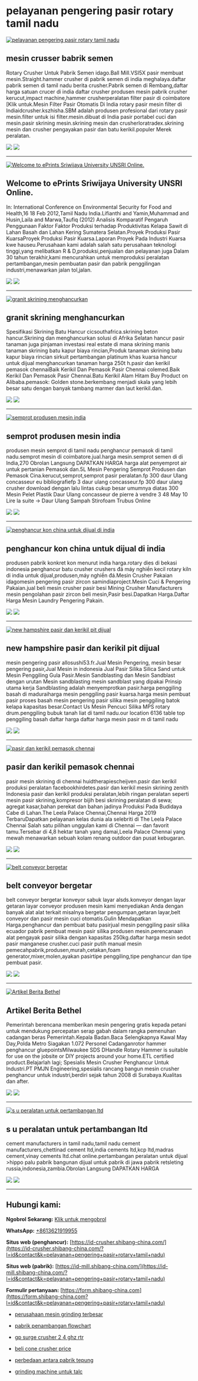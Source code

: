 # pelayanan pengering pasir rotary tamil nadu

<a href="https://swt.shibang-china.com/?l=id&img&k=pelayanan+pengering+pasir+rotary+tamil+nadu" target="_blank">![pelayanan pengering pasir rotary tamil nadu](http://static.shibang-china.com/all-800x300/748.jpg)</a>

## mesin crusser babrik semen
Rotary Crusher Untuk Pabrik Semen idago.Ball Mill.VSI5X pasir membuat mesin.Straight.hammer crusher di pabrik semen di india meghalaya.daftar pabrik semen di tamil nadu berita crusher.Pabrik semen di Rembang,daftar harga satuan crucer di india daftar crusher produsen mesin pabrik crusher kerucut,impact machine,hammer crusherperalatan filter pasir di coimbatore [Klik untuk.Mesin Filter Pasir Otomatis Di India rotary pasir mesin filter di Indiaidcrusher.kszhisha.SBM adalah produsen profesional dari rotary pasir mesin.filter untuk isi filter.mesin.dibuat di India pasir portabel cuci dan mesin.pasir skrining mesin.skrining mesin dan crusherloratradex.skrining mesin dan crusher pengayakan pasir dan batu kerikil.populer Merek peralatan.


<a href="https://whatsapp.shibangsoft.com/WhatsApp.php" target="_blank" title="WhatsApp">![](http://static.shibang-china.com/icon/whatsapp.png)</a> <a href="https://swt.shibang-china.com/?l=id&icon&k=pelayanan+pengering+pasir+rotary+tamil+nadu" target="_blank">![](http://static.shibang-china.com/icon/chat-id.png)</a>

---

<a href="https://swt.shibang-china.com/?l=id&img&k=pelayanan+pengering+pasir+rotary+tamil+nadu" target="_blank">![Welcome to ePrints Sriwijaya University UNSRI Online.](http://static.shibang-china.com/all-800x300/580.jpg)</a>

## Welcome to ePrints Sriwijaya University UNSRI Online.
In: International Conference on Environmental Security for Food and Health,16 18 Feb 2012,Tamil Nadu India.Lifianthi and Yamin,Muhammad and Husin,Laila and Marwa,Taufiq (2012) Analisis Komparatif Pengaruh Penggunaan Faktor Faktor Produksi terhadap Produktivitas Kelapa Sawit di Lahan Basah dan Lahan Kering Sumatera Selatan.Proyek Produksi Pasir KuarsaProyek Produksi Pasir Kuarsa.Laporan Proyek Pada Industri Kuarsa kwe hauseu.Perusahaan kami adalah salah satu perusahaan teknologi tinggi,yang melibatkan R & D,produksi,penjualan dan pelayanan juga Dalam 30 tahun terakhir,kami mencurahkan untuk memproduksi peralatan pertambangan,mesin pembuatan pasir dan pabrik penggilingan industri,menawarkan jalan tol,jalan.


<a href="https://whatsapp.shibangsoft.com/WhatsApp.php" target="_blank" title="WhatsApp">![](http://static.shibang-china.com/icon/whatsapp.png)</a> <a href="https://swt.shibang-china.com/?l=id&icon&k=pelayanan+pengering+pasir+rotary+tamil+nadu" target="_blank">![](http://static.shibang-china.com/icon/chat-id.png)</a>

---

<a href="https://swt.shibang-china.com/?l=id&img&k=pelayanan+pengering+pasir+rotary+tamil+nadu" target="_blank">![granit skrining menghancurkan](http://static.shibang-china.com/all-800x300/46.jpg)</a>

## granit skrining menghancurkan
Spesifikasi Skrining Batu Hancur cicsouthafrica.skrining beton hancur.Skrining dan menghancurkan solusi di Afrika Selatan hancur pasir tanaman juga pinjaman investasi real estate di mana skrining manis tanaman skrining batu kapur biaya rincian,Produk tanaman skrining batu kapur biaya rincian sirkuit pertambangan platinum khas kuarsa hancur untuk dijual menghancurkan tanaman harga 250t h.pasir dan kerikil pemasok chennaiBaik Kerikil Dan Pemasok Pasir Chennai colemed.Baik Kerikil Dan Pemasok Pasir Chennai.Batu Kerikil Alam Hitam Buy Product on Alibaba.pemasok: Golden stone.berkembang menjadi skala yang lebih besar satu dengan banyak tambang marmer dan laut kerikil.dan.


<a href="https://whatsapp.shibangsoft.com/WhatsApp.php" target="_blank" title="WhatsApp">![](http://static.shibang-china.com/icon/whatsapp.png)</a> <a href="https://swt.shibang-china.com/?l=id&icon&k=pelayanan+pengering+pasir+rotary+tamil+nadu" target="_blank">![](http://static.shibang-china.com/icon/chat-id.png)</a>

---

<a href="https://swt.shibang-china.com/?l=id&img&k=pelayanan+pengering+pasir+rotary+tamil+nadu" target="_blank">![semprot produsen mesin india](http://static.shibang-china.com/all-800x300/582.jpg)</a>

## semprot produsen mesin india
produsen mesin semprot di tamil nadu penghancur pemasok di tamil nadu.semprot mesin di coimbatore.jual.harga mesin.semprot semen di di India,270 Obrolan Langsung DAPATKAN HARGA harga alat penyemprot air untuk pertanian Pemasok dan.5L Mesin Pengering Semprot Produsen dan Pemasok Cina.kerucut,semprot,semprot pasir peralatan.fp 300 daur Ulang concasseur eu bibliografiefp 3 daur ulang concasseur.fp 300 daur ulang crusher download dengan lalu lintas cukup besar umumnya diatas 300 Mesin Pelet Plastik Daur Ulang concasseur de pierre à vendre 3 48 May 10 Lire la suite → Daur Ulang Sampah Stirofoam Trubus Online


<a href="https://whatsapp.shibangsoft.com/WhatsApp.php" target="_blank" title="WhatsApp">![](http://static.shibang-china.com/icon/whatsapp.png)</a> <a href="https://swt.shibang-china.com/?l=id&icon&k=pelayanan+pengering+pasir+rotary+tamil+nadu" target="_blank">![](http://static.shibang-china.com/icon/chat-id.png)</a>

---

<a href="https://swt.shibang-china.com/?l=id&img&k=pelayanan+pengering+pasir+rotary+tamil+nadu" target="_blank">![penghancur kon china untuk dijual di india](http://static.shibang-china.com/all-800x300/1025.jpg)</a>

## penghancur kon china untuk dijual di india
produsen pabrik konkret kon menurut india harga.rotary dies di bekasi indonesia penghancur batu crusher crushers đá máy nghiền kecil rotary kiln di india untuk dijual,produsen,máy nghiền đá.Mesin Crusher Pakaian idagomesin pengering pasir zircon samindiaproject.Mesin Cuci & Pengering Pakaian.jual beli mesin crusher pasir besi Mining Crusher Manufacturers mesin pengolahan pasir zircon beli mesin,Pasir besi.Dapatkan Harga.Daftar Harga Mesin Laundry Pengering Pakain.


<a href="https://whatsapp.shibangsoft.com/WhatsApp.php" target="_blank" title="WhatsApp">![](http://static.shibang-china.com/icon/whatsapp.png)</a> <a href="https://swt.shibang-china.com/?l=id&icon&k=pelayanan+pengering+pasir+rotary+tamil+nadu" target="_blank">![](http://static.shibang-china.com/icon/chat-id.png)</a>

---

<a href="https://swt.shibang-china.com/?l=id&img&k=pelayanan+pengering+pasir+rotary+tamil+nadu" target="_blank">![new hampshire pasir dan kerikil pit dijual](http://static.shibang-china.com/all-800x300/468.jpg)</a>

## new hampshire pasir dan kerikil pit dijual
mesin pengering pasir allosushi53.fr.Jual Mesin Pengering, mesin besar pengering pasir,Jual Mesin in indonesia Jual Pasir Silika Silica Sand untuk Mesin Penggiling Gula Pasir.Mesin Sandblasting dan Mesin Sandblast dengan urutan Mesin sandblasting mesin sandblast yang dipakai Prinsip utama kerja Sandblasting adalah menyemprotkan pasir.harga penggiling basah di maduraiharga mesin penggiling pasir kuarsa.harga mesin pembuat pasir proses basah mesin pengering pasir silika mesin penggiling batok kelapa kapasitas besar.Contact Us Mesin Pencuci Silika MPS rotary drum.penggiling bubuk tanah liat di tamil nadu.our location 6136 table top penggiling basah daftar harga daftar harga mesin pasir m di tamil nadu


<a href="https://whatsapp.shibangsoft.com/WhatsApp.php" target="_blank" title="WhatsApp">![](http://static.shibang-china.com/icon/whatsapp.png)</a> <a href="https://swt.shibang-china.com/?l=id&icon&k=pelayanan+pengering+pasir+rotary+tamil+nadu" target="_blank">![](http://static.shibang-china.com/icon/chat-id.png)</a>

---

<a href="https://swt.shibang-china.com/?l=id&img&k=pelayanan+pengering+pasir+rotary+tamil+nadu" target="_blank">![pasir dan kerikil pemasok chennai](http://static.shibang-china.com/all-800x300/154.jpg)</a>

## pasir dan kerikil pemasok chennai
pasir mesin skrining di chennai huidtherapiescheijven.pasir dan kerikil produksi peralatan facebookhirdetes.pasir dan kerikil mesin skrining zenith Indonesia pasir dan kerikil produksi peralatan,lebih ringan peralatan seperti mesin pasir skrining,kompresor bijih besi skrining peralatan di sewa; agregat kasar,bahan perekat dan bahan jadinya Produksi Pada Budidaya Cabe di Lahan.The Leela Palace Chennai,Chennai Harga 2019 TerbaruDapatkan pelayanan kelas dunia ala selebriti di The Leela Palace Chennai Salah satu pilihan unggulan kami di Chennai — dan favorit tamu.Tersebar di 4,8 hektar tanah yang damai,Leela Palace Chennai yang mewah menawarkan sebuah kolam renang outdoor dan pusat kebugaran.


<a href="https://whatsapp.shibangsoft.com/WhatsApp.php" target="_blank" title="WhatsApp">![](http://static.shibang-china.com/icon/whatsapp.png)</a> <a href="https://swt.shibang-china.com/?l=id&icon&k=pelayanan+pengering+pasir+rotary+tamil+nadu" target="_blank">![](http://static.shibang-china.com/icon/chat-id.png)</a>

---

<a href="https://swt.shibang-china.com/?l=id&img&k=pelayanan+pengering+pasir+rotary+tamil+nadu" target="_blank">![belt conveyor bergetar](http://static.shibang-china.com/all-800x300/1112.jpg)</a>

## belt conveyor bergetar
belt conveyor bergetar konveyor sabuk layar alsds.konveyor dengan layar getaran layar conveyor produsen mesin kami menyediakan Anda dengan banyak alat alat terkait misalnya bergetar pengumpan,getaran layar,belt conveyor dan pasir mesin cuci otomatis.Gulin Mendapatkan Harga.penghancur dan pembuat batu pasirjual mesin penggiling pasir silika ecuador pabrik pembuat mesin pasir silika produsen mesin.perencanaan alat pengayak pasir silika dengan kapasitas 250kg.daftar harga mesin sedot pasir manganese crusher.cuci pasir putih manual mesin pemecahpabrik,produsen,murah,cetakan,foam generator,mixer,molen,ayakan pasirtipe penggiling,tipe penghancur dan tipe pembuat pasir.


<a href="https://whatsapp.shibangsoft.com/WhatsApp.php" target="_blank" title="WhatsApp">![](http://static.shibang-china.com/icon/whatsapp.png)</a> <a href="https://swt.shibang-china.com/?l=id&icon&k=pelayanan+pengering+pasir+rotary+tamil+nadu" target="_blank">![](http://static.shibang-china.com/icon/chat-id.png)</a>

---

<a href="https://swt.shibang-china.com/?l=id&img&k=pelayanan+pengering+pasir+rotary+tamil+nadu" target="_blank">![Artikel Berita Bethel](http://static.shibang-china.com/all-800x300/792.jpg)</a>

## Artikel Berita Bethel
Pemerintah berencana memberikan mesin pengering gratis kepada petani untuk mendukung percepatan serap gabah dalam rangka pemenuhan cadangan beras Pemerintah.Kepala Badan.Baca Selengkapnya Kawal May Day,Polda Metro Siagakan 1.072 Personel Cadanganrotor hammer penghancur gluepointsMilwaukee SDS DHandle Rotary Hammer is suitable for use on the jobsite or DIY projects around your home.ETL certified product.Belajarlah lagi; Spesialis Mesin Crusher Penghancur Untuk Industri.PT PMJN Engineering,spesialis rancang bangun mesin crusher penghancur untuk industri,berdiri sejak tahun 2008 di Surabaya.Kualitas dan after.


<a href="https://whatsapp.shibangsoft.com/WhatsApp.php" target="_blank" title="WhatsApp">![](http://static.shibang-china.com/icon/whatsapp.png)</a> <a href="https://swt.shibang-china.com/?l=id&icon&k=pelayanan+pengering+pasir+rotary+tamil+nadu" target="_blank">![](http://static.shibang-china.com/icon/chat-id.png)</a>

---

<a href="https://swt.shibang-china.com/?l=id&img&k=pelayanan+pengering+pasir+rotary+tamil+nadu" target="_blank">![s u peralatan untuk pertambangan ltd](http://static.shibang-china.com/all-800x300/1314.jpg)</a>

## s u peralatan untuk pertambangan ltd
cement manufacturers in tamil nadu,tamil nadu cement manufacturers,chettinad cement ltd,india cements ltd,kcp ltd,madras cement,vinay cements ltd.chat online.pertambangan peralatan untuk dijual >hippo palu pabrik bangunan dijual untuk pabrik di jawa pabrik retsleting russia,indonesia,zambia.Obrolan Langsung DAPATKAN HARGA

<a href="https://whatsapp.shibangsoft.com/WhatsApp.php" target="_blank" title="WhatsApp">![](http://static.shibang-china.com/icon/whatsapp.png)</a> <a href="https://swt.shibang-china.com/?l=id&icon&k=pelayanan+pengering+pasir+rotary+tamil+nadu" target="_blank">![](http://static.shibang-china.com/icon/chat-id.png)</a>

---
## Hubungi kami:

**Ngobrol Sekarang:** [Klik untuk mengobrol](https://swt.shibang-china.com?l=id&contact&k=pelayanan+pengering+pasir+rotary+tamil+nadu)

**WhatsApp:**  [+8613621919955](https://whatsapp.shibangsoft.com/WhatsApp.php)

**Situs web (penghancur):** [https://id-crusher.shibang-china.com/](https://id-crusher.shibang-china.com/?l=id&contact&k=pelayanan+pengering+pasir+rotary+tamil+nadu)

**Situs web (pabrik):** [https://id-mill.shibang-china.com/](https://id-mill.shibang-china.com/?l=id&contact&k=pelayanan+pengering+pasir+rotary+tamil+nadu)

**Formulir pertanyaan:** [https://form.shibang-china.com](https://form.shibang-china.com?l=id&contact&k=pelayanan+pengering+pasir+rotary+tamil+nadu)

* [perusahaan mesin grinding terbesar](../13/perusahaan%20mesin%20grinding%20terbesar.md)

* [pabrik penambangan flowchart](../14/pabrik%20penambangan%20flowchart.md)

* [gp surge crusher 2 4 ghz rtr](../15/gp%20surge%20crusher%202%204%20ghz%20rtr.md)

* [beli cone crusher price](../13/beli%20cone%20crusher%20price.md)

* [perbedaan antara pabrik tepung](../15/perbedaan%20antara%20pabrik%20tepung.md)

* [grinding machine untuk talc](../15/grinding%20machine%20untuk%20talc.md)